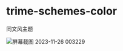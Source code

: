 # trime-schemes-color
同文风主题

![屏幕截图 2023-11-26 003229](https://github.com/csjtl/trime-schemes-color/assets/55336802/db59578b-8859-4de5-9342-5342aeb47f15)
